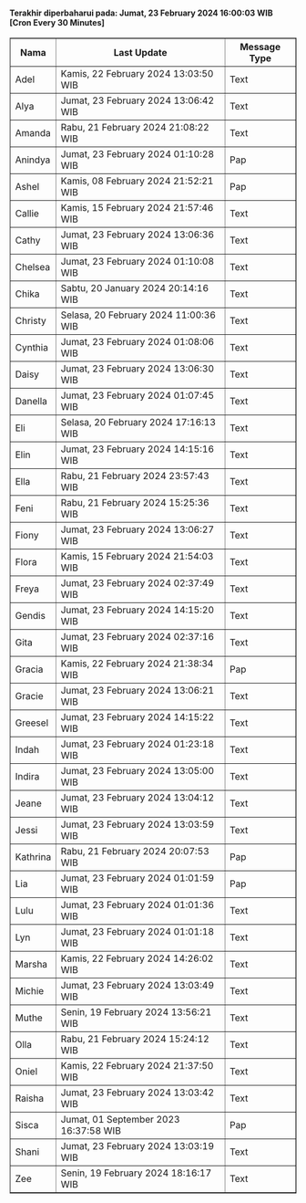 #### Terakhir diperbaharui pada: Jumat, 23 February 2024 16:00:03 WIB [Cron Every 30 Minutes]

<table border='1'><tr><th>Nama</th><th>Last Update</th><th>Message Type</th></tr><tr><td>Adel</td><td>Kamis, 22 February 2024 13:03:50 WIB</td><td>Text</td></tr><tr><td>Alya</td><td>Jumat, 23 February 2024 13:06:42 WIB</td><td>Text</td></tr><tr><td>Amanda</td><td>Rabu, 21 February 2024 21:08:22 WIB</td><td>Text</td></tr><tr><td>Anindya</td><td>Jumat, 23 February 2024 01:10:28 WIB</td><td>Pap</td></tr><tr><td>Ashel</td><td>Kamis, 08 February 2024 21:52:21 WIB</td><td>Pap</td></tr><tr><td>Callie</td><td>Kamis, 15 February 2024 21:57:46 WIB</td><td>Text</td></tr><tr><td>Cathy</td><td>Jumat, 23 February 2024 13:06:36 WIB</td><td>Text</td></tr><tr><td>Chelsea</td><td>Jumat, 23 February 2024 01:10:08 WIB</td><td>Text</td></tr><tr><td>Chika</td><td>Sabtu, 20 January 2024 20:14:16 WIB</td><td>Text</td></tr><tr><td>Christy</td><td>Selasa, 20 February 2024 11:00:36 WIB</td><td>Text</td></tr><tr><td>Cynthia</td><td>Jumat, 23 February 2024 01:08:06 WIB</td><td>Text</td></tr><tr><td>Daisy</td><td>Jumat, 23 February 2024 13:06:30 WIB</td><td>Text</td></tr><tr><td>Danella</td><td>Jumat, 23 February 2024 01:07:45 WIB</td><td>Text</td></tr><tr><td>Eli</td><td>Selasa, 20 February 2024 17:16:13 WIB</td><td>Text</td></tr><tr><td>Elin</td><td>Jumat, 23 February 2024 14:15:16 WIB</td><td>Text</td></tr><tr><td>Ella</td><td>Rabu, 21 February 2024 23:57:43 WIB</td><td>Text</td></tr><tr><td>Feni</td><td>Rabu, 21 February 2024 15:25:36 WIB</td><td>Text</td></tr><tr><td>Fiony</td><td>Jumat, 23 February 2024 13:06:27 WIB</td><td>Text</td></tr><tr><td>Flora</td><td>Kamis, 15 February 2024 21:54:03 WIB</td><td>Text</td></tr><tr><td>Freya</td><td>Jumat, 23 February 2024 02:37:49 WIB</td><td>Text</td></tr><tr><td>Gendis</td><td>Jumat, 23 February 2024 14:15:20 WIB</td><td>Text</td></tr><tr><td>Gita</td><td>Jumat, 23 February 2024 02:37:16 WIB</td><td>Text</td></tr><tr><td>Gracia</td><td>Kamis, 22 February 2024 21:38:34 WIB</td><td>Pap</td></tr><tr><td>Gracie</td><td>Jumat, 23 February 2024 13:06:21 WIB</td><td>Text</td></tr><tr><td>Greesel</td><td>Jumat, 23 February 2024 14:15:22 WIB</td><td>Text</td></tr><tr><td>Indah</td><td>Jumat, 23 February 2024 01:23:18 WIB</td><td>Text</td></tr><tr><td>Indira</td><td>Jumat, 23 February 2024 13:05:00 WIB</td><td>Text</td></tr><tr><td>Jeane</td><td>Jumat, 23 February 2024 13:04:12 WIB</td><td>Text</td></tr><tr><td>Jessi</td><td>Jumat, 23 February 2024 13:03:59 WIB</td><td>Text</td></tr><tr><td>Kathrina</td><td>Rabu, 21 February 2024 20:07:53 WIB</td><td>Pap</td></tr><tr><td>Lia</td><td>Jumat, 23 February 2024 01:01:59 WIB</td><td>Pap</td></tr><tr><td>Lulu</td><td>Jumat, 23 February 2024 01:01:36 WIB</td><td>Text</td></tr><tr><td>Lyn</td><td>Jumat, 23 February 2024 01:01:18 WIB</td><td>Text</td></tr><tr><td>Marsha</td><td>Kamis, 22 February 2024 14:26:02 WIB</td><td>Text</td></tr><tr><td>Michie</td><td>Jumat, 23 February 2024 13:03:49 WIB</td><td>Text</td></tr><tr><td>Muthe</td><td>Senin, 19 February 2024 13:56:21 WIB</td><td>Text</td></tr><tr><td>Olla</td><td>Rabu, 21 February 2024 15:24:12 WIB</td><td>Text</td></tr><tr><td>Oniel</td><td>Kamis, 22 February 2024 21:37:50 WIB</td><td>Text</td></tr><tr><td>Raisha</td><td>Jumat, 23 February 2024 13:03:42 WIB</td><td>Text</td></tr><tr><td>Sisca</td><td>Jumat, 01 September 2023 16:37:58 WIB</td><td>Pap</td></tr><tr><td>Shani</td><td>Jumat, 23 February 2024 13:03:19 WIB</td><td>Text</td></tr><tr><td>Zee</td><td>Senin, 19 February 2024 18:16:17 WIB</td><td>Text</td></tr></table>